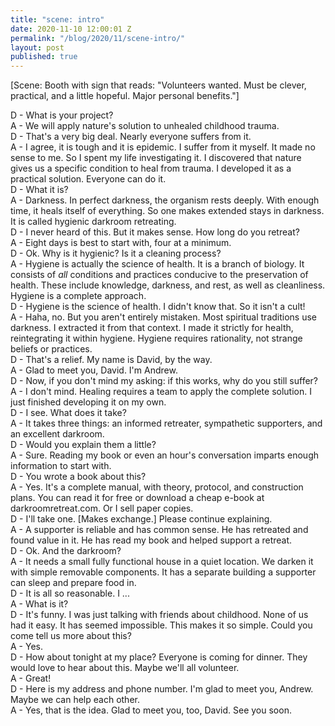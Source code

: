 ```yaml
---
title: "scene: intro"
date: 2020-11-10 12:00:01 Z
permalink: "/blog/2020/11/scene-intro/"
layout: post
published: true
---
```


[Scene: Booth with sign that reads: "Volunteers wanted. Must be clever, practical, and a little hopeful. Major personal benefits."]

D - What is your project?  
A - We will apply nature's solution to unhealed childhood trauma.   
D - That's a very big deal. Nearly everyone suffers from it.   
A - I agree, it is tough and it is epidemic. I suffer from it myself. It made no sense to me. So I spent my life investigating it. I discovered that  nature gives us a specific condition to heal from trauma. I developed it as a practical solution. Everyone can do it.  
D - What it is?  
A - Darkness. In perfect darkness, the organism rests deeply. With enough time, it heals itself of everything. So one makes extended stays in darkness. It is called hygienic darkroom retreating.  
D - I never heard of this. But it makes sense. How long do you retreat?  
A - Eight days is best to start with, four at a minimum.  
D - Ok. Why is it hygienic? Is it a cleaning process?  
A - Hygiene is actually the science of health. It is a branch of biology. It consists of _all_ conditions and practices conducive to the preservation of health. These include knowledge, darkness, and rest, as well as cleanliness. Hygiene is a complete approach.  
D - Hygiene is the science of health. I didn't know that. So it isn't a cult!  
A - Haha, no. But you aren't entirely mistaken. Most spiritual traditions use darkness. I extracted it from that context. I made it strictly for health, reintegrating it within hygiene. Hygiene requires rationality, not strange beliefs or practices.  
D - That's a relief.  My name is David, by the way.  
A - Glad to meet you, David. I'm Andrew.	  
D - Now, if you don't mind my asking: if this works, why do you still suffer?  
A - I don't mind. Healing requires a team to apply the complete solution. I just finished developing it on my own.   
D - I see. What does it take?  
A - It takes three things: an informed retreater, sympathetic supporters, and an excellent darkroom.   
D - Would you explain them a little?  
A - Sure. Reading my book or even an hour's conversation imparts enough information to start with.  
D - You wrote a book about this?  
A - Yes. It's a complete manual, with theory, protocol, and construction plans. You can read it for free or download a cheap e-book at darkroomretreat.com. Or I sell paper copies.  
D - I'll take one. [Makes exchange.] Please continue explaining.  
A - A supporter is reliable and has common sense. He has retreated and found value in it. He has read my book and helped support a retreat.  
D - Ok. And the darkroom?  
A - It needs a small fully functional house in a quiet location. We darken it with simple removable components. It has a separate building a supporter can sleep and prepare food in.  
D - It is all so reasonable. I ...  
A - What is it?  
D - It's funny. I was just talking with friends about childhood. None of us had it easy. It has seemed impossible. This makes it so simple. Could you come tell us more about this?   
A - Yes.   
D - How about tonight at my place? Everyone is coming for dinner. They would love to hear about this. Maybe we'll all volunteer.  
A - Great!  
D - Here is my address and phone number. I'm glad to meet you, Andrew. Maybe we can help each other.  
A - Yes, that is the idea. Glad to meet you, too, David. See you soon.
